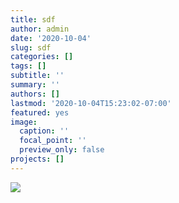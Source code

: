 ```yaml
---
title: sdf
author: admin
date: '2020-10-04'
slug: sdf
categories: []
tags: []
subtitle: ''
summary: ''
authors: []
lastmod: '2020-10-04T15:23:02-07:00'
featured: yes
image:
  caption: ''
  focal_point: ''
  preview_only: false
projects: []
---
```

![](/post/aspb/featured.png)
